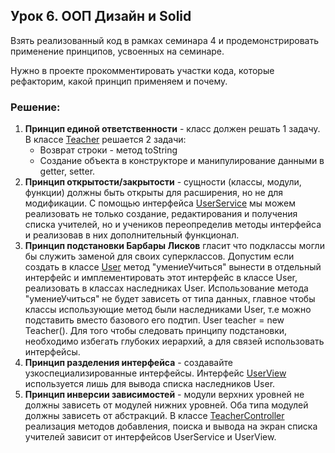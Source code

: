 ## Урок 6. ООП Дизайн и Solid
Взять реализованный код в рамках семинара 4 и продемонстрировать применение принципов, усвоенных на семинаре.

Нужно в проекте прокомментировать участки кода, которые рефакторим, какой принцип применяем и почему.

### Решение:
1. **Принцип единой ответственности** - класс должен решать 1 задачу.
   В классе [Teacher](https://github.com/AlekseyVahonin/homework-oop/blob/main/homework04/data/Teacher.java) решается 2 задачи:
    * Возврат строки - метод toString 
    * Создание объекта в конструкторе и манипулирование данными в getter, setter.
2. **Принцип открытости/закрытости** - сущности (классы, модули, функции) должны быть открыты для расширения, но не для модификации.
С помощью интерфейса [UserService](https://github.com/AlekseyVahonin/homework-oop/blob/main/homework04/service/UserService.java) мы можем реализовать не только создание, редактирования и получения списка учителей, но и учеников переопределив методы интерфейса и реализовав в них дополнительный функционал.
3. **Принцип подстановки Барбары Лисков** гласит что подклассы могли бы служить заменой для своих суперклассов. 
Допустим если создать в классе [User](https://github.com/AlekseyVahonin/homework-oop/blob/main/homework04/data/User.java) метод "умениеУчиться" вынести в отдельный интерфейс и имплементировать этот интерфейс в классе User, реализовать в классах наследниках User. Использование метода "умениеУчиться" не будет зависеть от типа данных, главное чтобы классы использующие метод были наследниками User, т.е можно подставить вместо базового его подтип. 
User teacher = new Teacher().
Для того чтобы следовать принципу подстановки, необходимо избегать глубоких иерархий, а для связей использовать интерфейсы.
4. **Принцип разделения интерфейса** - создавайте узкоспециализированные интерфейсы. 
Интерфейс [UserView]() используется лишь для вывода списка наследников User.
5. **Принцип инверсии зависимостей** - модули верхних уровней не должны зависеть от модулей нижних уровней. Оба типа модулей должны зависеть от абстракций. 
В классе [TeacherController]() реализация методов добавления, поиска и вывода на экран списка учителей зависит от интерфейсов UserService и UserView.
